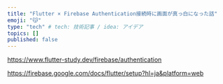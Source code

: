 ```yaml
---
title: "Flutter × Firebase Authentication接続時に画面が真っ白になった話"
emoji: "😽"
type: "tech" # tech: 技術記事 / idea: アイデア
topics: []
published: false
---
```


https://www.flutter-study.dev/firebase/authentication

https://firebase.google.com/docs/flutter/setup?hl=ja&platform=web
